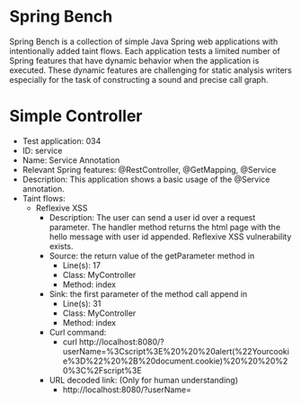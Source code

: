 # Spring Bench

Spring Bench is a collection of simple Java Spring web applications with intentionally added taint flows. 
Each application tests a limited number of Spring features that have dynamic behavior when the application is executed. 
These dynamic features are challenging for static analysis writers especially for the task of constructing a sound and precise call graph.   


# Simple Controller

* Test application: 034
* ID: service
* Name: Service Annotation
* Relevant Spring features: @RestController, @GetMapping, @Service
* Description: This application shows a basic usage of the @Service annotation. 
* Taint flows: 
  * Reflexive XSS
    * Description: The user can send a user id over a request parameter. The handler method returns the html page with the hello message with user id appended. Reflexive XSS vulnerability exists.  
    * Source: the return value of the getParameter method in 
        * Line(s): 17
        * Class: MyController
        * Method: index
    * Sink: the first parameter of the method call append in
        * Line(s): 31
        * Class: MyController
        * Method: index
    * Curl command: 
        * curl http://localhost:8080/?userName=%3Cscript%3E%20%20%20alert(%22Yourcookie%3D%22%20%2B%20document.cookie)%20%20%20%20%3C%2Fscript%3E
    * URL decoded link: (Only for human understanding)
        * http://localhost:8080/?userName=<script>   alert("Yourcookie=" + document.cookie)    </script>



